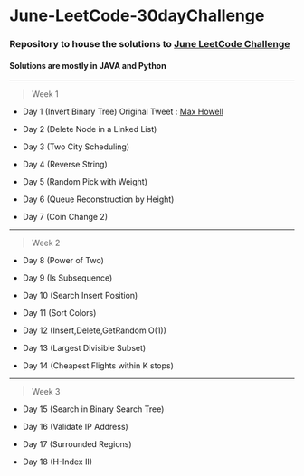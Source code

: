 # June-LeetCode-30dayChallenge

### Repository to house the solutions to [June LeetCode Challenge](https://leetcode.com/explore/challenge/card/june-leetcoding-challenge/)
#### Solutions are mostly in JAVA and Python

***
> Week 1

- Day 1 (Invert Binary Tree) Original Tweet : [Max Howell](https://twitter.com/mxcl/status/608682016205344768)

- Day 2 (Delete Node in a Linked List)

- Day 3 (Two City Scheduling)

- Day 4 (Reverse String)

- Day 5 (Random Pick with Weight)

- Day 6 (Queue Reconstruction by Height)

- Day 7 (Coin Change 2)

***
> Week 2

- Day 8 (Power of Two)

- Day 9 (Is Subsequence)

- Day 10 (Search Insert Position)

- Day 11 (Sort Colors)

- Day 12 (Insert,Delete,GetRandom O(1))

- Day 13 (Largest Divisible Subset)

- Day 14 (Cheapest Flights within K stops)

***
> Week 3

- Day 15 (Search in Binary Search Tree)

- Day 16 (Validate IP Address)

- Day 17 (Surrounded Regions)

- Day 18 (H-Index II)
